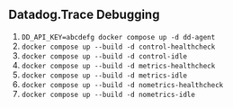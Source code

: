 ## Datadog.Trace Debugging

1. `DD_API_KEY=abcdefg docker compose up -d dd-agent`
1. `docker compose up --build -d control-healthcheck`
1. `docker compose up --build -d control-idle`
1. `docker compose up --build -d metrics-healthcheck`
1. `docker compose up --build -d metrics-idle`
1. `docker compose up --build -d nometrics-healthcheck`
1. `docker compose up --build -d nometrics-idle`